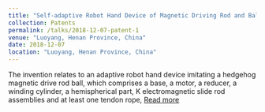 ```yaml
---
title: "Self-adaptive Robot Hand Device of Magnetic Driving Rod and Ball like Hedgehog(CN)"
collection: Patents
permalink: /talks/2018-12-07-patent-1
venue: "Luoyang, Henan Province, China"
date: 2018-12-07
location: "Luoyang, Henan Province, China"
---
```


The invention relates to an adaptive robot hand device imitating a hedgehog magnetic drive rod ball, which comprises a base, a motor, a reducer, a winding cylinder, a hemispherical part, K electromagnetic slide rod assemblies and at least one tendon rope, [Read more](https://xueshu.baidu.com/usercenter/paper/show?paperid=11760eu0bf1400b0g83b0xv01y731279&site=xueshu_se&hitarticle=1)
